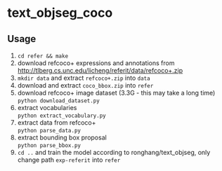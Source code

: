 # text_objseg_coco
## Usage  
1. `cd refer && make`  
2. download refcoco+ expressions and annotations from http://tlberg.cs.unc.edu/licheng/referit/data/refcoco+.zip  
3. `mkdir data` and extract `refcoco+.zip` into `data`  
4. download and extract `coco_bbox.zip` into `refer`  
5. download refcoco+ image dataset (3.3G - this may take a long time)  
`python download_dataset.py`  
6. extract vocabularies  
`python extract_vocabulary.py`  
7. extract data from refcoco+  
`python parse_data.py`  
8. extract bounding box proposal  
`python parse_bbox.py`  
9. `cd ..` and train the model according to ronghang/text_objseg, only change path `exp-referit` into `refer`

